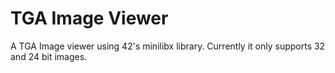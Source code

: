 # TGA Image Viewer

A TGA Image viewer using 42's minilibx library.
Currently it only supports 32 and 24 bit images.